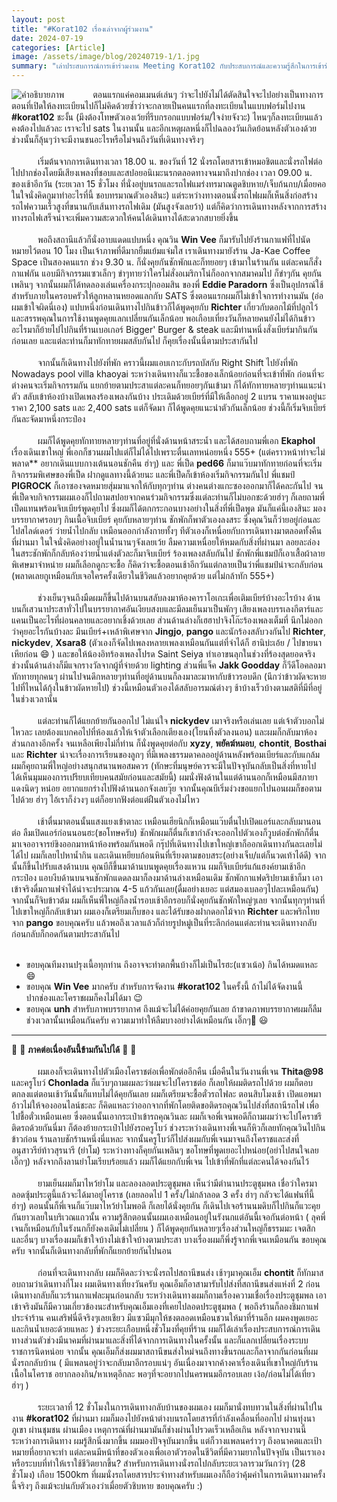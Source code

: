```yaml
---
layout: post
title: "#Korat102 เรื่องเล่าจากผู้ร่วมงาน"
date: 2024-07-19
categories: [Article]
image: /assets/image/blog/20240719-1/1.jpg
summary: "เล่าประสบการณ์การเข้าร่วมงาน Meeting Korat102 กับประสบการณ์และความรู้สึกในการเข้าร่วมกิจกรรมดังกล่าว"
---
```


<img src="{{ '/assets/image/blog/20240719-1/1.jpg' | relative_url }}"
     alt="คำอธิบายภาพ"
     class="mx-auto rounded-xl mb-6"
     loading="lazy">
&ensp;&ensp;&ensp;&ensp;&ensp;&ensp;ตอนแรกแค่คอมเมนต์เล่นๆ ว่าจะไปยังไม่ได้ตัดสินใจจะไปอย่างเป็นทางการ ตอนที่เปิดให้ลงทะเบียนไปก็ไม่คิดด้วยซ้ำว่าจะกลายเป็นคนแรกที่ลงทะเบียนในแบบฟอร์มไปงาน <b class="underline text-blue-800">#korat102</b> ชะงั้น (มึงต้องโทษตัวเองเว้ยที่รีบกรอกแบบฟอร์ม/ใจง่ายจังวะ) ไหนๆก็ลงทะเบียนแล้ว คงต้องไปแล้วละ เราจะไป sats ในงานนั้น และอีกเหตุผลหนึ่งก็ไปฉลองวันเกิดย้อนหลังตัวเองด้วย ช่วงนั้นก็ลุ้นๆว่าจะมีงานชนอะไรหรือไม่จนถึงวันที่เดินทางจริงๆ
<br><br>
&ensp;&ensp;&ensp;&ensp;&ensp;&ensp;เริ่มต้นจากการเดินทางเวลา 18.00 น. ของวันที่ 12 นั่งรถโดยสารเข้าหมอชิตและนั่งรถไฟต่อไปปากช่องโดยมีเสียงเพลงที่ชอบและสปอยอนิเมะนรกตลอดทางจนมาถึงปากช่อง เวลา 09.00 น. ของเช้าอีกวัน (ระยเวลา 15 ชั่วโมง ที่นั่งอยู่บนรถและรถไฟแมร่งทรมาณตูดชิบหาย/เจ็บก้นกบ/เมื่อยคอ ในใจนั่งคิดกูมาทำอะไรที่นี้ ชอบทรมาณตัวเองสินะ) แต่ระหว่างทางตอนนั่งรถไฟผมก็เห็นสิ่งก่อสร้างรถไฟความเร็วสูงที่ขนานกับเส้นทางรถไฟเดิม (มันสูงจังเลยว้า) แต่ก็คิดว่าการเดินทางหลังจากการสร้างทางรถไฟเสร็จน่าจะเพิ่มความสะดวกให้คนได้เดินทางได้สะดวกสบายยิ่งขึ้น
<br><br>
&ensp;&ensp;&ensp;&ensp;&ensp;&ensp;พอถึงสถานีแล้วก็นั่งอาบแดดแปบหนึ่ง คุณวิน <b class="underline">Win Vee</b> ก็มารับไปยังร้านกาแฟที่ไปนัดหมายไว้ตอน 10 โมง เป็นเจ้าภาพที่ดีมากยิ้มแย้มแจ่มใส เราเดินทางมายังร้าน Ja-Kae Coffee Space เป็นสองคนแรก ช่วง 9.30 น. ก็นั่งคุยกันชักพักและก็ทยอยๆ เข้ามาในร้านกัน แต่ละคนก็สั่งกาแฟกัน แอบมีกิจกรรมแซวเล็กๆ ขำๆทายว่าใครไม่สั่งอเมริกาโน่ก็ออกจากสมาคมไป ก็ขำๆกัน คุยกันเพลินๆ จากนั้นผมก็ได้ทดลองเล่นเครื่องกระปุกออมสิน ของพี่ <b class="underline">Eddie Paradorn</b> ซึ่งเป็นอุปกรณ์ใช้สำหรับภายในครอบครัวให้ลูกหลานหยอดแลกกับ SATS ซึ่งตอนแรกผมก็ไม่เข้าใจการทำงานมัน (อ่อผมเข้าใจผิดนี่เอง) แปบหนึ่งก่อนเดินทางไปกินข้าวก็ได้พูดคุยกับ <b class="underline">Richter</b> เกี่ยวกับดอกไม้ที่ปลูกไว้และสรรพคุณในการใช้งานพูดคุยแลกเปลี่ยนกันเล็กน้อย พอเกือบเที่ยงวันก็หลายคนยังไม่ได้กินข้าวอะไรมาก็ย้ายไปไปกินที่ร้านเบอเกอร์ Bigger' Burger & steak และมีท่านหนึ่งสั่งเบียร์มากินกันก่อนเลย และแต่ละท่านก็มาทักทายผมสลับกันไป ก็คุยเรื่องนั้นนี่ตามประสากันไป 
<br><br>
&ensp;&ensp;&ensp;&ensp;&ensp;&ensp;จากนั้นก็เดินทางไปยังที่พัก คราวนี้ผมแอบเกาะกับรถบัสกับ Right Shift ไปยังที่พัก Nowadays pool villa khaoyai ระหว่างเดินทางก็แวะชื้อของเล็กน้อยก่อนที่จะเข้าที่พัก ก่อนที่จะต่างคนจะเริ่มกิจกรรมกัน แยกย้ายตามประสาแต่ละคนก็ทยอยๆกันเข้ามา ก็ได้ทักทายหลายๆท่านแนะนำตัว สลับเข้าห้องบ้างเปิดเพลงร้องเพลงกันบ้าง ประเดิมด้วยเบียร์ที่มีให้เลือกอยู่ 2 แบรน ราคาแพงอยู่นะ ราคา 2,100 sats และ 2,400 sats แต่ก็จัดมา ก็ได้พูดคุยแนะนำตัวกันเล็กน้อย ช่วงนี้ก็เริ่มจิบเบียร์กันละจัดมาหนึ่งกระป๋อง
<br><br>
&ensp;&ensp;&ensp;&ensp;&ensp;&ensp;ผมก็ได้พูดคุยทักทายหลายๆท่านที่อยู่ที่นั่งด้านหน้าสระน้ำ และได้สอบถามพี่เอก <b class="underline">Ekaphol</b> เรื่องเดินเขาใหญ่ พี่เอกก็ชวนผมไปแต่ก็ไม่ได้ไปเพราะตื่นเลทหน่อยหนึ่ง 555+ (แต่คราวหน้าท่าจะไม่พลาด** อยากเดินแบบกางเต้นนอนชักคืน ฮ่าๆ) และ พี่เป็ด <b class="underline">ped66</b> ก็มาแว๊บมาทักทายก่อนที่จะเริ่มกิจกรรมพิเศษของพี่เป็ด ฝากดูแลทางนี้ด้วยนะ และพี่เป็ดก็เข้าห้องเริ่มกิจกรรมกันไป พี่แชมป์ <b class="underline">PIGROCK</b> ก็เอาซองจดหมายสุ่มมาแจกให้กับทุกๆท่าน ต่างคนต่างแกะซองออกมาก็ได้คละกันไป จนพี่เป็ดจบกิจกรรมผมเองก็ไปถามสปอยจากคนร่วมกิจกรรมซึ่งแต่ละท่านก็ไม่บอกชะด้วยฮ่าๆ ก็เลยถามพี่เป็ดแทนพร้อมจิบเบียร์พูดคุยไป ซึ่งผมก็ได้ตกกระกอนบางอย่างในสิ่งที่พี่เป็ดพูด มันก็แค่นี้เองสินะ มองบรรยากาศรอบๆ กินเนื้อจิบเบียร์ คุยกับหลายๆท่าน ชักพักก็พาตัวเองลงสระ ซึ่งคุณวินก็ว่ายอยู่ก่อนละไปสไลด์เดอร์ ว่ายน้ำไปกลับ เหมือนออกกำลังกายทั้งๆ ทีตัวเองก็เหนื่อยกับการเดินทางมาตลอดทั้งคืนที่ผ่านมา ในใจนั่งคิดอย่างอยู่ในน้ำนานๆจังเลยเว้ย ลืมความเหนื่อยให้หมดกับสิ่งที่ผ่านมา ลอยละล่องในสระชักพักก็กลับห้องว่ายน้ำแต่งตัวละก็มาจิบเบียร์ ร้องเพลงสลับกันไป ชักพักพี่แชมป์ก็เอาเสื้อผ้าลายพิเศษมาจำหน่าย ผมก็เลือกดูกะจะชื้อ ก็คิดว่าจะชื้อตอนเช้าอีกวันแต่กลายเป็นว่าพี่แชมป์น่าจะกลับก่อน (พลาดเลยกูเหมือนกับเจอใครครั้งเดียวในชีวิตแล้วอยากคุยด้วย แต่ไม่กล้าทัก 555+) 
<br><br>
&ensp;&ensp;&ensp;&ensp;&ensp;&ensp;ช่วงเย็นๆจนถึงมืดผมก็ขึ้นไปด้านบนสลับลงมาห้องคาราโอเกะเพื่อเติมเบียร์บ้างอะไรบ้าง ด้านบนก็เสวนาประสาทั่วไปในบรรยากาศอันเงียบสงบและมีลมเย็นมาเป็นพักๆ เสียงเพลงบรรเลงกีตาร์และแคนเป็นอะไรที่ผ่อนคลายและอยากเชิ้งด้วยเลย ส่วนด้านล่างก็เฮฮาปาจิงโก๊ะร้องเพลงเต็มที่ นึกไม่ออกว่าคุยอะไรกันบ้างละ มึนเบียร์+เหล้าพิเศษจาก <b class="underline">Jingjo</b>, <b class="underline"> pango</b> และนักร้องสลับวงกันไป <b class="underline">Richter</b>, <b class="underline">nickydev</b>, <b class="underline">Xsara8</b>  (ตัวเองก็จัดไปเพลงหลายเพลงเหมือนกันแต่ที่จำได้ก็ ฮานิบ่ะเอ้ย / ไปขายนา เหียก่อน 😄 ) และขอให้น้องอิทร้องเพลงโปรด Saint Seiya ทำเอาขนลุกในช่วงที่ร้องสุดยอดจริง ช่วงนั้นด้านล่างก็มีแจกรางวัลจากผู้ที่จ่ายด้วย lighting ส่วนพี่แจ็ค <b class="underline">Jakk Goodday</b> ก็วีดีโอคลอมาทักทายทุกคนๆ ผ่านไปจนดึกหลายๆท่านที่อยู่ด้านบนก็ลงมาละมาหากับข้าวรอบดึก (นึกว่าข้าวผัดจะหายไปที่ไหนได้กุ้งในข้าวผัดหายไป) ช่วงนี้เหมือนตัวเองได้สลับอารมณ์ต่างๆ ช้าบ้างเร็วบ้างตามสติที่มีที่อยู่ในช่วงเวลานั้น
<br><br>
&ensp;&ensp;&ensp;&ensp;&ensp;&ensp;แต่ละท่านก็ได้แยกย้ายกันออกไป ไม่แน่ใจ <b class="underline">nickydev</b> เมาจริงหรือเล่นเลย แต่เจ้าตัวบอกไม่ไหวละ เลยต้องแบกคอไปที่ห้องแล้วให้เจ้าตัวเลือกเตียงเอง(โยนทิ้งตัวลงนอน) และผมก็กลับมาห้องส่วนกลางอีกครั้ง จนเหลือเพียงไม่กี่ท่าน ก็นั่งพูดคุยต่อกับ <b class="underline">xyzy</b>, <b class="underline">พยัคฆ์หมอบ</b>, <b class="underline">chontit</b>, <b class="underline">Bosthai</b> และ <b class="underline">Richter</b> น่าจะเรื่องการเรียนของลูกๆ ที่มีเพลงธรรมดาคลออยู่ด้านหลังพร้อมเบียร์และกับแกล้ม ผมก็คุยถามพี่ใหญ่อย่างสนุกสนานพอสมควร (ทักษะที่มนุษย์ควรจะมีในปัจจุบันกลับเป็นสิ่งที่หายไป ได้เห็นมุมมองการเปรียบเทียบคนสมัยก่อนและสมัยนี้) ผมนั่งฟังด้านในแต่ด้านนอกก็เหมือนมีสภายาแดงนิดๆ หน่อย อยากแยกร่างไปฟังด้านนอกจังเลยวุ๊ย จากนั้นคุณบีเริ่มง่วงขอแยกไปนอนผมก็ขอตามไปด้วย ฮ่าๆ ไอ้เราก็ง่วงๆ แต่ก็อยากฟังต่อแต่ฝืนตัวเองไม่ไหว 
<br><br>
&ensp;&ensp;&ensp;&ensp;&ensp;&ensp;เช้าตื่นมาตอนนั้นแสงแยงเข้าตาละ เหมือนเฮียนิกก็เหมือนแว๊บตื่นไปเปิดแอร์และกลับมานอนต่อ ลืมเปิดแอร์ก่อนนอนฮะ(ขอโทษครับ) ชักพักผมก็ตื่นก็เขากำลังจะออกไปตัวเองก็วูบต่อชักพักก็ตื่นมาเจออาจารย์ขิงออกมาหน้าห้องพร้อมกันพอดี กรุ๊ปที่เดินทางไปเขาใหญ่เขาก็ออกเดินทางกันละเลยไม่ได้ไป ผมก็เลยไปหาน้ำกิน และเดินเหยียบก้อนหินที่เรียงตามขอบสระ(อย่างเจ็บ/แต่ก็นวดเท้าได้ดี) จากนั้นก็ขึ้นไปรับแสงด้านบน คุณบีก็ขึ้นมาด้านบนพูดคุยเรื่องแหวน ผมก็จิบเบียร์แก้แฮงค์ยามเช้าอีกกระป๋อง แอบงีบด้านบนจนชักพักแดดลงมาก็ลงมาด้านล่างเหมือนเดิม ชักพักกาแฟดริปยามเช้าก็มา เอาเข้าจริงดื่มกาแฟจำได้น่าจะประมาณ 4-5 แก้วกันเลย(ดื่มอย่างเยอะ แต่สมองเบลอๆไปละเหมือนกัน) จากนั้นก็จิบข้าวต้ม ผมก็เห็นพี่ใหญ่ก็ลงน้ำรอบเช้าอีกรอบก็นั่งคุยกันชักพักใหญ่ๆเลย จากนั้นทุกๆท่านที่ไปเขาใหญ่ก็กลับเข้ามา ผมเองก็เตรียมเก็บของ และได้รับของฝากดอกไม้จาก <b class="underline">Richter</b> และพริกไทยจาก <b class="underline">pango</b> ขอบคุณครับ แล้วพอถึงเวลาแล้วก็ถ่ายรูปหมู่เป็นที่ระลึกก่อนแต่ละท่านจะเดินทางกลับ ก่อนกลับก็กอดกันตามประสากันไป 
<br><br>

<ul class="list-disc pl-6 text-gray-700 ml-8">
  <li>ขอบคุณทีมงานปรุงเนื้อทุกท่าน ถึงอาจจะทำตกพื้นบ้างก็ไม่เป็นไรฮะ(แซวเน้อ) กินได้หมดแหละ😄</li>
  <li>ขอบคุณ <b class="underline">Win Vee</b> มากครับ สำหรับการจัดงาน <b class="underline text-blue-800">#korat102</b> ในครั้งนี้ ถ้าไม่ได้จัดงานนี้ปากช่องและโคราชผมก็คงไม่ได้มา 😉 </li>
  <li>ขอบคุณ <b class="underline">unh</b> สำหรับภาพบรรยากาศ ถึงแม้จะไม่ได้ค่อยคุยกันเลย ถ้าขาดภาพบรรยากาศผมก็ลืมช่วงเวลานั้นเหมือนกันครับ ความเมาทำให้ลืมบางอย่างได้เหมือนกัน เอิ๊กๆ🍺 😃 </li>
</ul>

<hr class="my-5">
🚌 🚌 <b>ภาคต่อเนื่องอันนี้ข้ามกันไปได้</b> 🚌 🚌 
<br><br>
&ensp;&ensp;&ensp;&ensp;&ensp;&ensp;ผมเองก็จะเดินทางไปตัวเมืองโคราชต่อเพื่อพักต่ออีกคืน เมื่อคืนในวันงานพี่เจน <b class="underline">Thita@98</b> และครูโบว์ <b class="underline">Chonlada</b> ก็แว๊บๆถามผมละว่าผมจะไปโคราชต่อ ก็เลยให้ผมติดรถไปด้วย ผมก็ตอบตกลงแต่ตอนเช้าวันนั้นก็แทบไม่ได้คุยกันเลย ผมก็เตรียมจะชื้อตั๋วรถไฟละ ตอนสิบโมงเช้า เปิดแอพมาอ้าวไม่ให้จองออนไลน์ชะละ ก็คิดแหละว่าออกจากที่พักโดยติดขอติดรถคุณวินไปส่งที่สถานีรถไฟ เพื่อไปชื้อตั๋วเหมือนเคย ซึ่งตอนนั้นเอากระเป๋าเข้ารถคุณวินละ ผมก็เจอพี่เจนพอดีก็ถามผมว่าจะไปโคราชรึ ติดรถด้วยกันนี่มา ก็ต้องย้ายกระเป๋าไปยังรถครูโบว์ ช่วงระหว่างเดินทางพี่เจนก็หิวก็เลยทักคุณวินไปกินข้าวก่อน ร้านลาบชักร้านหนึ่งนี่แหละ จากนั้นครูโบว์ก็ไปส่งผมกับพี่เจนมาจนถึงโคราชและส่งที่อนุสาวรีย์ท้าวสุรนารี (ย่าโม) ระหว่างทางก็คุยกันเพลินๆ ขอโทษที่พูดเยอะไปหน่อย(อย่าไปสนใจเลย เอิ๊กๆ) หลังจากถึงลานย่าโมเรียบร้อยแล้ว ผมก็ได้แยกกับพี่เจน ไปเข้าที่พักที่แต่ละคนได้จองกันไว้
<br><br>
&ensp;&ensp;&ensp;&ensp;&ensp;&ensp;ยามเย็นผมก็มาไหว้ย่าโม และลองลอดประตูชุมพล เห็นว่ามีตำนานประตูชุมพล เชื่อว่าใครมาลอดซุ้มประตูนี้แล้วจะได้มาอยู่โคราช (เลยลอดไป 1 ครั้ง/ไม่กล้าลอด 3 ครั้ง ฮ่าๆ กลัวจะได้แฟนที่นี้ ฮ่าๆ) ตอนนั้นก็พี่เจนก็แว๊บมาไหว้ย่าโมพอดี ก็เลยได้นั่งคุยกัน ก็เดินไปเจอร้านนมดิบก็ไปกินก็แวะคุยกันยาวเลยในบริเวณแถวนั้น ความรู้สึกตอนนั้นผมเองเหมือนอยู่ในรังนกแต่อันนี้เจอกันต่อหน้า ( ลุคพี่เจนก็เหมือนกับในรังนกก็ยังคงเดิมไม่เปลี่ยน ) ก็ได้พูดคุยกันหลายๆเรื่องส่วนใหญ่ก็ธรรมมะ เจตสิก และอื่นๆ บางเรื่องผมก็เข้าใจบ้างไม่เข้าใจบ้างตามประสา บางเรื่องผมก็พึ่งรู้จากพี่เจนเหมือนกัน ขอบคุณครับ จากนั้นก็เดินทางกลับที่พักก็แยกย้ายกันไปนอน
<br><br>
&ensp;&ensp;&ensp;&ensp;&ensp;&ensp;ก่อนที่จะเดินทางกลับ ผมก็คิดละว่าจะนั่งรถไปสถานีขนส่ง เช้าๆมาคุณเอ็ม <b class="underline">chontit</b> ก็ทักมาสอบถามว่าเดินทางกี่โมง ผมเดินทางเที่ยงวันครับ คุณเอ็มก็อาสามารับไปส่งที่สถานีขนส่งแห่งที่ 2 ก่อนเดินทางกลับก็แวะร้านกาแฟละมุนก่อนกลับ ระหว่างเดินทางผมก็ถามเรื่องความเชื่อเรื่องประตูชุมพล เอาเข้าจริงมันก็มีความเกี่ยวข้องนะสำหรับคุณเอ็มเองที่เคยไปลอดประตูชุมพล ( พอถึงร้านก็ลองชิมกาแฟประจำร้าน คนเสริฟนี่ดีจริงๆเลยเชียว มีแซวมีมุกให้ชงตลอดเหมือนชวนให้มาที่ร้านอีก ผมคงพูดเยอะและกินน้ำเยอะด้วยแหละ ) ช่วงระยะเกือบหนึ่งชั่วโมงที่คุยที่ร้าน ผมก็ได้เล่าเรื่องประสบการณ์การเดินทางส่วนตัวช่วงมีนาคมที่ผ่านมาและสิ่งที่ได้จากการเดินทางในครั้งนั้น และก็แลกเปลี่ยนเรื่องระบบราชการนิดหน่อย จากนั้น คุณเอ็มก็ส่งผมมาสถานีขนส่งใหม่จนถึงทางขึ้นรถและก็ลาจากกันก่อนที่ผมนั่งรถกลับบ้าน ( มีแพลนอยู่ว่าจะกลับมาอีกรอบแน่ๆ อันเนื่องมาจากค้างคาเรื่องเดินที่เขาใหญ่กับร้านเนื้อในโคราช อยากลองกิน/หาเหตุอีกละ พอๆที่จะอยากไปนครพนมอีกรอบเลย เง้อ/ก่อนไม่ได้เที่ยว ฮ่าๆ )
<br><br>
&ensp;&ensp;&ensp;&ensp;&ensp;&ensp;ระยะเวลาที่ 12 ชั่วโมงในการเดินทางกลับบ้านของผมเอง ผมก็มานั่งทบทวนในสิ่งที่ผ่านไปในงาน <b class="underline text-blue-800">#korat102</b> ที่ผ่านมา ผมก็มองไปยังหน้าต่างบนรถโดยสารที่กำลังเคลื่อนที่ออกไป ผ่านทุ่งนาภูเขา ผ่านชุมชน ผ่านเมือง เหตุการณ์ที่ผ่านมามันก็ช่างผ่านไปรวดเร็วเหลือเกิน หลังจากจบงานนี้ระหว่างการเดินทาง ผมรู้สึกนิ่งมากขึ้น ผมมองปัจจุบันมากขึ้น แต่ก็วางแพลนคร่าวๆ ถึงอนาคตและเป้าหมายที่อยากจะทำ แต่ละคนมีหน้าที่ของตัวเองเพื่อเอาตัวรอดในชีวิตที่มีความยากในปัจจุบัน เป็นเราเองหรือระบบที่ทำให้เราใช้ชีวิตยากขึ้น? สำหรับการเดินทางนั่งรถไปกลับระยะเวลารวมวันกว่าๆ (28 ชั่วโมง) เกือบ 1500km ที่ผมนั่งรถโดยสารประจำทางสำหรับผมเองก็ถือว่าคุ้มค่าในการเดินทางมาครั้งนี้จริงๆ ถึงแม้จะบ่นกับตัวเองว่าเมื่อยตัวชิบหาย ขอบคุณครับ :)